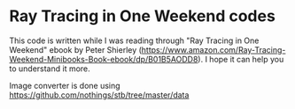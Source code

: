 # Ray Tracing in One Weekend codes

This code is written while I was reading through "Ray Tracing in One Weekend" ebook by Peter Shierley (https://www.amazon.com/Ray-Tracing-Weekend-Minibooks-Book-ebook/dp/B01B5AODD8). I hope it can help you to understand it more.

Image converter is done using https://github.com/nothings/stb/tree/master/data
